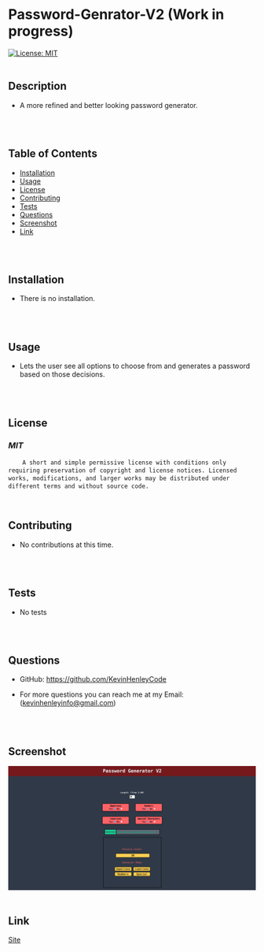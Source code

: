 # Password-Genrator-V2 (Work in progress)


[![License: MIT](https://img.shields.io/badge/License-MIT-yellow.svg)](https://opensource.org/licenses/MIT)
<br>
<br>

## **Description**
* A more refined and better looking password generator.
<br>
<br>

## **Table of Contents**
- [Installation](#Installation) <br>
- [Usage](#Usage) <br>
- [License](#License) <br>
- [Contributing](#Contributing) <br>
- [Tests](#Tests) <br>
- [Questions](#Questions) <br>
- [Screenshot](#Screenshot) <br>
- [Link](#Link) <br>
<br>
<br>

## **Installation**
* There is no installation.
<br>
<br>

## **Usage**
* Lets the user see all options to choose from and generates a password based on those decisions.
<br>
<br>

## **License**
### *MIT* <br>
        A short and simple permissive license with conditions only requiring preservation of copyright and license notices. Licensed works, modifications, and larger works may be distributed under different terms and without source code.
<br>

## **Contributing**
* No contributions at this time.
<br>
<br>

## **Tests**
    
* No tests
<br>
<br>

## **Questions**
* GitHub: https://github.com/KevinHenleyCode

* For more questions you can reach me at my Email:(kevinhenleyinfo@gmail.com)

<br>
<br>

## **Screenshot**
![screenshot](img/screenshot.png)
<br>
<br>

## **Link**
[Site](https://kevinhenleycode.github.io/Password-Genrator-V2/)